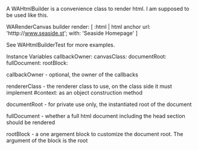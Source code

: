 A WAHtmlBuilder is a convenience class to render html. I am supposed to be used like this.

WARenderCanvas builder render: [ :html |
	html anchor
		url: 'htttp://www.seaside.st';
		with: 'Seaside Homepage' ]

See WAHtmlBuilderTest for more examples.

Instance Variables
	callbackOwner:		<Object>
	canvasClass:		<WACanvas class>
	documentRoot:		<WARoot>
	fullDocument:		<Boolean>
	rootBlock:			<BlockContext>

callbackOwner
	- optional, the owner of the callbacks

rendererClass
	- the renderer class to use, on the class side it must implement #context: as an object construction method

documentRoot
	- for private use only, the instantiated root of the document

fullDocument
	- whether a full html document including the head section should be rendered

rootBlock
	- a one argement block to customize the document root. The argument of the block is the root

